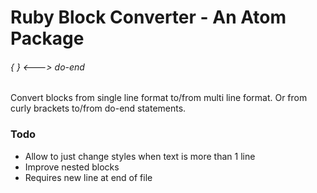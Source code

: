 # Ruby Block Converter - An Atom Package

###### { } <---> do-end
Convert blocks from single line format to/from multi line format.
Or from curly brackets to/from do-end statements.

<!-- ![A screenshot of your spankin' package](https://f.cloud.github.com/assets/69169/2290250/c35d867a-a017-11e3-86be-cd7c5bf3ff9b.gif) -->

<!-- ### Notes -->

### Todo
* Allow to just change styles when text is more than 1 line
* Improve nested blocks
* Requires new line at end of file
